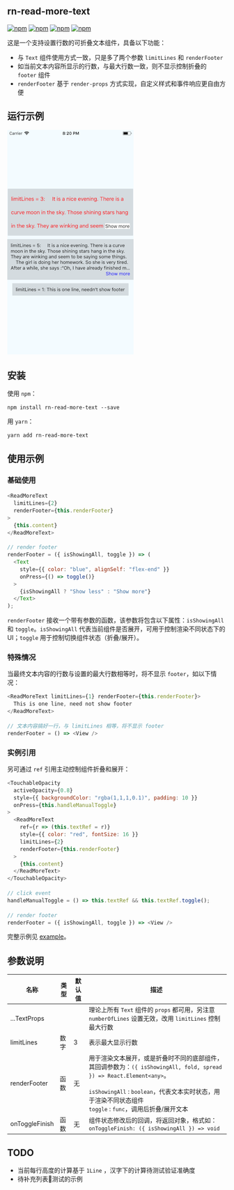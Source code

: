 ## rn-read-more-text

[![npm](https://img.shields.io/npm/v/rn-read-more-text.svg)](https://www.npmjs.com/package/rn-read-more-text)
[![npm](https://img.shields.io/npm/dm/rn-read-more-text.svg)](https://www.npmjs.com/package/rn-read-more-text)
[![npm](https://img.shields.io/npm/dt/rn-read-more-text.svg)](https://www.npmjs.com/package/rn-read-more-text)
[![npm](https://img.shields.io/npm/l/rn-read-more-text.svg)](https://github.com/ljunb/rn-read-more-text/blob/master/LICENSE)

这是一个支持设置行数的可折叠文本组件，具备以下功能：
 * 与 `Text` 组件使用方式一致，只是多了两个参数 `limitLines` 和 `renderFooter`
 * 如当前文本内容所显示的行数，与最大行数一致，则不显示控制折叠的 `footer` 组件
 * `renderFooter` 基于 `render-props` 方式实现，自定义样式和事件响应更自由方便

 ## 运行示例
 ![demo](https://github.com/ljunb/screenshots/blob/master/read-more-text.png)

 ## 安装

使用 `npm`：
```
npm install rn-read-more-text --save
```
用 `yarn`：
```
yarn add rn-read-more-text
```

## 使用示例
### 基础使用
```javascript
<ReadMoreText
  limitLines={2}
  renderFooter={this.renderFooter}
>
  {this.content}
</ReadMoreText>

// render footer
renderFooter = ({ isShowingAll, toggle }) => (
  <Text
    style={{ color: "blue", alignSelf: "flex-end" }}
    onPress={() => toggle()}
  >
    {isShowingAll ? "Show less" : "Show more"}
  </Text>
);
```
`renderFooter` 接收一个带有参数的函数，该参数将包含以下属性：`isShowingAll` 和 `toggle`。`isShowingAll` 代表当前组件是否展开，可用于控制渲染不同状态下的UI；`toggle` 用于控制切换组件状态（折叠/展开）。

### 特殊情况
当最终文本内容的行数与设置的最大行数相等时，将不显示 `footer`，如以下情况：
```javascript
<ReadMoreText limitLines={1} renderFooter={this.renderFooter}>
  This is one line, need not show footer
</ReadMoreText>

// 文本内容搞好一行，与 limitLines 相等，将不显示 footer
renderFooter = () => <View />
```

### 实例引用
另可通过 `ref` 引用主动控制组件折叠和展开：
```javascript
<TouchableOpacity
  activeOpacity={0.8}
  style={{ backgroundColor: "rgba(1,1,1,0.1)", padding: 10 }}
  onPress={this.handleManualToggle}
>
  <ReadMoreText
    ref={r => (this.textRef = r)}
    style={{ color: "red", fontSize: 16 }}
    limitLines={2}
    renderFooter={this.renderFooter}
  >
    {this.content}
  </ReadMoreText>
</TouchableOpacity>

// click event
handleManualToggle = () => this.textRef && this.textRef.toggle();

// render footer
renderFooter = ({ isShowingAll, toggle }) => <View />
```

完整示例见 [example](https://github.com/ljunb/rn-read-more-text/blob/master/example/App.js)。

## 参数说明
名称|类型|默认值|描述
---|---|---|---
...TextProps| | |理论上所有 `Text` 组件的 `props` 都可用，另注意 `numberOfLines` 设置无效，改用 `limitLines` 控制最大行数
limitLines|数字|3|表示最大显示行数
renderFooter|函数|无|用于渲染文本展开，或是折叠时不同的底部组件，其回调参数为：`({ isShowingAll, fold, spread }) => React.Element<any>`。<br/><br/>`isShowingAll` : `boolean`，代表文本实时状态，用于渲染不同状态组件<br/>`toggle` : `func`，调用后折叠/展开文本
onToggleFinish|函数|无|组件状态修改后的回调，将返回对象，格式如：`onToggleFinish: ({ isShowingAll }) => void`

## TODO
* 当前每行高度的计算基于 `1Line` ，汉字下的计算待测试验证准确度
* 待补充列表测试的示例